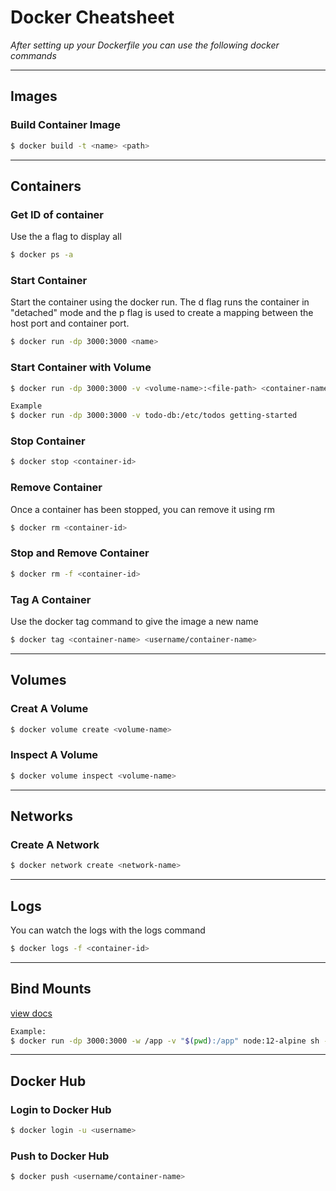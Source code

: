 # Docker Cheatsheet
*After setting up your Dockerfile you can use the following docker commands*

---

## Images

### Build Container Image
```bash
$ docker build -t <name> <path>
```

---

## Containers

### Get ID of container
Use the a flag to display all
```bash
$ docker ps -a
```

### Start Container
Start the container using the docker run. The d flag runs the container in "detached" mode and the p flag is used to create a mapping between the host port and container port.
```bash
$ docker run -dp 3000:3000 <name>
```

### Start Container with Volume
```bash
$ docker run -dp 3000:3000 -v <volume-name>:<file-path> <container-name>

Example
$ docker run -dp 3000:3000 -v todo-db:/etc/todos getting-started
```

### Stop Container
```bash
$ docker stop <container-id>
```

### Remove Container
Once a container has been stopped, you can remove it using rm
```bash
$ docker rm <container-id>
```

### Stop and Remove Container
```bash
$ docker rm -f <container-id>
```

### Tag A Container
Use the docker tag command to give the image a new name
```bash
$ docker tag <container-name> <username/container-name>
```

---

## Volumes

### Creat A Volume
```bash
$ docker volume create <volume-name>
```

### Inspect A Volume
```bash
$ docker volume inspect <volume-name>
```

---

## Networks

### Create A Network
```bash
$ docker network create <network-name>
```

---

## Logs
You can watch the logs with the logs command
```bash
$ docker logs -f <container-id>
```
---

## Bind Mounts
[view docs](https://docs.docker.com/get-started/06_bind_mounts/)
```bash
Example:
$ docker run -dp 3000:3000 -w /app -v "$(pwd):/app" node:12-alpine sh -c "yarn install && yarn run dev"
```
---

## Docker Hub
### Login to Docker Hub
```bash
$ docker login -u <username>
```

### Push to Docker Hub
```bash
$ docker push <username/container-name>
```



